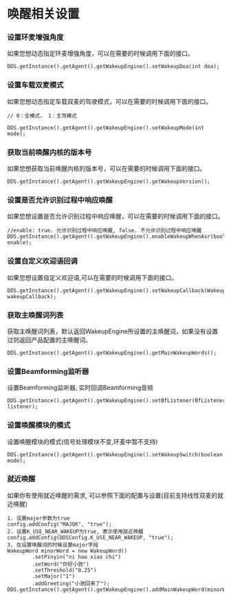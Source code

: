 # 唤醒相关设置

### 设置环麦增强角度

如果您想动态指定环麦增强角度，可以在需要的时候调用下面的接口。

    DDS.getInstance().getAgent().getWakeupEngine().setWakeupDoa(int doa);


### 设置车载双麦模式

如果您想动态指定车载双麦的驾驶模式，可以在需要的时候调用下面的接口。

    // 0：全模式， 1：主驾模式
    
    DDS.getInstance().getAgent().getWakeupEngine().setWakeupMode(int mode);

### 获取当前唤醒内核的版本号

如果您想获取当前唤醒内核的版本号，可以在需要的时候调用下面的接口。

    DDS.getInstance().getAgent().getWakeupEngine().getWakeupVersion();

### 设置是否允许识别过程中响应唤醒

如果您想设置是否允许识别过程中响应唤醒，可以在需要的时候调用下面的接口。

    //enable: true. 允许识别过程中响应唤醒, false. 不允许识别过程中响应唤醒
    DDS.getInstance().getAgent().getWakeupEngine().enableWakeupWhenAsr(boolean enable);

### 设置自定义欢迎语回调

如果您想设置自定义欢迎语,可以在需要的时候调用下面的接口。

    DDS.getInstance().getAgent().getWakeupEngine().setWakeupCallback(WakeupCallback wakeupCallback);

###  获取主唤醒词列表

获取主唤醒词列表，默认返回WakeupEngine所设置的主唤醒词，如果没有设置过则返回产品配置的主唤醒词。

    DDS.getInstance().getAgent().getWakeupEngine().getMainWakeupWords();

### 设置Beamforming监听器

设置Beamforming监听器, 实时回调Beamforming音频

    DDS.getInstance().getAgent().getWakeupEngine().setBfListener(BfListener listener);

### 设置唤醒模块的模式

设置唤醒模块的模式(信号处理模块不变,环麦中暂不支持)

    DDS.getInstance().getAgent().getWakeupEngine().setWakeupSwitch(boolean mode);

### 就近唤醒

如果你有使用就近唤醒的需求, 可以参照下面的配置与设置(目前支持线性双麦的就近唤醒)

    1. 设置major参数为true
    config.addConfig("MAJOR", "true");
    2. 设置K_USE_NEAR_WAKEUP为true, 表示使用就近唤醒
    config.addConfig(DDSConfig.K_USE_NEAR_WAKEUP, "true");
    3. 在设置唤醒词的时候设置major字段
    WakeupWord minorWord = new WakeupWord()
            .setPinyin("ni hao xiao chi")
            .setWord("你好小驰")
            .setThreshold("0.25")
            .setMajor("1")
            .addGreeting("小驰回来了");
    DDS.getInstance().getAgent().getWakeupEngine().addMainWakeupWord(minorWord);
